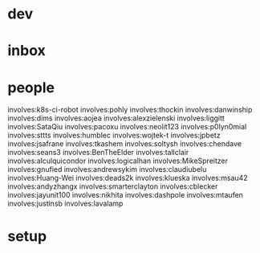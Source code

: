 

# dev

# inbox


# people

involves:k8s-ci-robot
involves:pohly
involves:thockin
involves:danwinship
involves:dims
involves:aojea
involves:alexzielenski
involves:liggitt
involves:SataQiu
involves:pacoxu
involves:neolit123
involves:p0lyn0mial
involves:sttts
involves:humblec
involves:wojtek-t
involves:jpbetz
involves:jsafrane
involves:tkashem
involves:soltysh
involves:chendave
involves:seans3
involves:BenTheElder
involves:tallclair
involves:alculquicondor
involves:logicalhan
involves:MikeSpreitzer
involves:gnufied
involves:andrewsykim
involves:claudiubelu
involves:Huang-Wei
involves:deads2k
involves:klueska
involves:msau42
involves:andyzhangx
involves:smarterclayton
involves:cblecker
involves:jayunit100
involves:nikhita
involves:dashpole
involves:mtaufen
involves:justinsb
involves:lavalamp

# setup